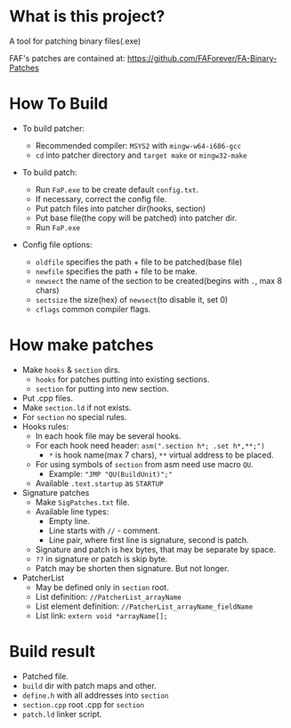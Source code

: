 # What is this project?
A tool for patching binary files(.exe)

FAF's patches are contained at: https://github.com/FAForever/FA-Binary-Patches
# How To Build
- To build patcher:
  - Recommended compiler: `MSYS2` with `mingw-w64-i686-gcc`
  - `cd` into patcher directory and `target make` or `mingw32-make`

- To build patch:
  - Run `FaP.exe` to be create default `config.txt`.
  - If necessary, correct the config file.
  - Put patch files into patcher dir(hooks, section)
  - Put base file(the copy will be patched) into patcher dir.
  - Run `FaP.exe`

- Config file options:
  - `oldfile` specifies the path + file to be patched(base file)
  - `newfile` specifies the path + file to be make.
  - `newsect` the name of the section to be created(begins with `.`, max 8 chars)
  - `sectsize` the size(hex) of `newsect`(to disable it, set 0)
  - `cflags` common compiler flags.
# How make patches
- Make `hooks` & `section` dirs.
  - `hooks` for patches putting into existing sections.
  - `section` for putting into new section.
- Put .cpp files.
- Make `section.ld` if not exists.
- For `section` no special rules.
- Hooks rules:
  - In each hook file may be several hooks.
  - For each hook need header: `asm(".section h*; .set h*,**;")`
    - `*` is hook name(max 7 chars), `**` virtual address to be placed.
  - For using symbols of `section` from asm need use macro `QU`.
    - Example: `"JMP "QU(BuildUnit)";"`
  - Available `.text.startup` as `STARTUP`
- Signature patches
  - Make `SigPatches.txt` file.
  - Available line types:
    - Empty line.
    - Line starts with `//` - comment.
    - Line pair, where first line is signature, second is patch.
  - Signature and patch is hex bytes, that may be separate by space.
  - `??` in signature or patch is skip byte.
  - Patch may be shorten then signature. But not longer.
- PatcherList
  - May be defined only in `section` root.
  - List definition: `//PatcherList_arrayName`
  - List element definition: `//PatcherList_arrayName_fieldName`
  - List link: `extern void *arrayName[];`
# Build result
- Patched file.
- `build` dir with patch maps and other.
- `define.h` with all addresses into `section`
- `section.cpp` root .cpp for `section`
- `patch.ld` linker script.
